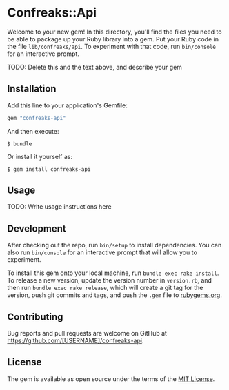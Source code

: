 # Confreaks::Api

Welcome to your new gem! In this directory, you'll find the files you need to be able to package up your Ruby library into a gem. Put your Ruby code in the file `lib/confreaks/api`. To experiment with that code, run `bin/console` for an interactive prompt.

TODO: Delete this and the text above, and describe your gem

## Installation

Add this line to your application's Gemfile:

```ruby
gem "confreaks-api"
```

And then execute:

    $ bundle

Or install it yourself as:

    $ gem install confreaks-api

## Usage

TODO: Write usage instructions here

## Development

After checking out the repo, run `bin/setup` to install dependencies. You can also run `bin/console` for an interactive prompt that will allow you to experiment.

To install this gem onto your local machine, run `bundle exec rake install`. To release a new version, update the version number in `version.rb`, and then run `bundle exec rake release`, which will create a git tag for the version, push git commits and tags, and push the `.gem` file to [rubygems.org](https://rubygems.org).

## Contributing

Bug reports and pull requests are welcome on GitHub at https://github.com/[USERNAME]/confreaks-api.


## License

The gem is available as open source under the terms of the [MIT License](http://opensource.org/licenses/MIT).
